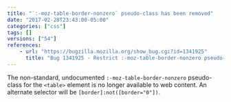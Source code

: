 ```yaml
---
title: "`:-moz-table-border-nonzero` pseudo-class has been removed"
date: "2017-02-28T23:43:00-05:00"
categories: ["css"]
tags: []
versions: ["54"]
references:
    - url: "https://bugzilla.mozilla.org/show_bug.cgi?id=1341925"
      title: "Bug 1341925 - Restrict :-moz-table-border-nonzero pseudo-class to UA stylesheet"
---
```

The non-standard, undocumented `:-moz-table-border-nonzero` pseudo-class for the `<table>` element is no longer available to web content. An alternate selector will be `[border]:not([border="0"])`.
